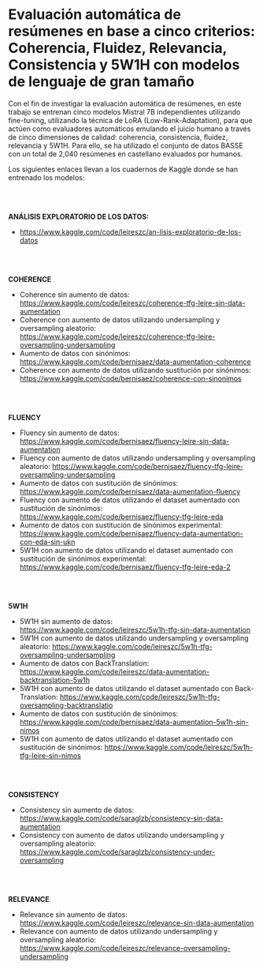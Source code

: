 # Evaluación automática de resúmenes en base a cinco criterios: Coherencia, Fluidez, Relevancia, Consistencia y 5W1H con modelos de lenguaje de gran tamaño

Con el fin de investigar la evaluación automática de resúmenes, en este trabajo se entrenan cinco modelos Mistral 7B independientes utilizando fine-tuning, utilizando la técnica de LoRA (Low-Rank-Adaptation), 
para que actúen como evaluadores automáticos emulando el juicio
humano a través de cinco dimensiones de calidad: coherencia, consistencia, fluidez, relevancia
y 5W1H. Para ello, se ha utilizado el conjunto de datos BASSE con un total de 2,040 resúmenes
en castellano evaluados por humanos. 

Los siguientes enlaces llevan a los cuadernos de Kaggle donde se han entrenado los modelos: 

<br>
<br>



**ANÁLISIS EXPLORATORIO DE LOS DATOS:** 
- https://www.kaggle.com/code/leireszc/an-lisis-exploratorio-de-los-datos

<br>
<br>



**COHERENCE**
 
  - Coherence sin aumento de datos: https://www.kaggle.com/code/leireszc/coherence-tfg-leire-sin-data-aumentation
  - Coherence con aumento de datos utilizando undersampling y oversampling aleatorio: https://www.kaggle.com/code/leireszc/coherence-tfg-leire-oversampling-undersampling
  - Aumento de datos con sinónimos: https://www.kaggle.com/code/bernisaez/data-aumentation-coherence
  - Coherence con aumento de datos utilizando sustitución por sinónimos: https://www.kaggle.com/code/bernisaez/coherence-con-sinonimos

<br>
<br>



**FLUENCY**
- Fluency sin aumento de datos: https://www.kaggle.com/code/bernisaez/fluency-leire-sin-data-aumentation
- Fluency con aumento de datos utilizando undersampling y oversampling aleatorio: https://www.kaggle.com/code/bernisaez/fluency-tfg-leire-oversampling-undersampling
- Aumento de datos con sustitución de sinónimos: https://www.kaggle.com/code/bernisaez/data-aumentation-fluency
- Fluency con aumento de datos utilizando el dataset aumentado con sustitución de sinónimos: https://www.kaggle.com/code/bernisaez/fluency-tfg-leire-eda
- Aumento de datos con sustitución de sinónimos experimental: https://www.kaggle.com/code/bernisaez/fluency-data-aumentation-con-eda-sin-ukn
- 5W1H con aumento de datos utilizando el dataset aumentado con sustitución de sinónimos experimental: https://www.kaggle.com/code/bernisaez/fluency-tfg-leire-eda-2


<br>
<br>

 
**5W1H**
- 5W1H sin aumento de datos: https://www.kaggle.com/code/leireszc/5w1h-tfg-sin-data-aumentation
- 5W1H con aumento de datos utilizando undersampling y oversampling aleatorio: https://www.kaggle.com/code/leireszc/5w1h-tfg-oversampling-undersampling
- Aumento de datos con BackTranslation: https://www.kaggle.com/code/leireszc/data-aumentation-backtranslation-5w1h
- 5W1H con aumento de datos utilizando el dataset aumentado con Back-Translation: https://www.kaggle.com/code/leireszc/5w1h-tfg-oversampling-backtranslatio
- Aumento de datos con sustitución de sinónimos: https://www.kaggle.com/code/bernisaez/data-aumentation-5w1h-sin-nimos
- 5W1H con aumento de datos utilizando el dataset aumentado con sustitución de sinónimos: https://www.kaggle.com/code/leireszc/5w1h-tfg-leire-sin-nimos

  
<br>
<br>


**CONSISTENCY**
- Consistency sin aumento de datos: https://www.kaggle.com/code/saraglzb/consistency-sin-data-aumentation
- Consistency con aumento de datos utilizando undersampling y oversampling aleatorio: https://www.kaggle.com/code/saraglzb/consistency-under-oversampling

<br>
<br>


**RELEVANCE**
- Relevance sin aumento de datos: https://www.kaggle.com/code/leireszc/relevance-sin-data-aumentation
- Relevance con aumento de datos utilizando undersampling y oversampling aleatorio: https://www.kaggle.com/code/leireszc/relevance-oversampling-undersampling


